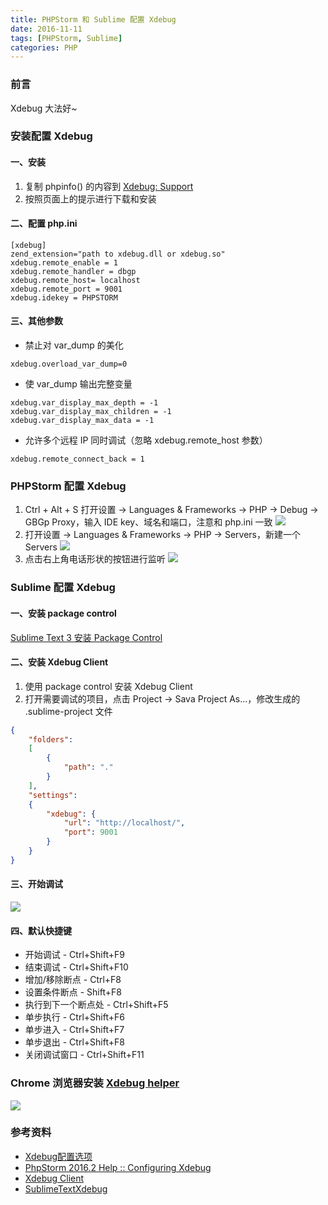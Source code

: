 ```yaml
---
title: PHPStorm 和 Sublime 配置 Xdebug
date: 2016-11-11
tags: [PHPStorm, Sublime] 
categories: PHP
---
```


### 前言
Xdebug 大法好~

### 安装配置 Xdebug
#### 一、安装
1. 复制 phpinfo() 的内容到 [Xdebug: Support](https://xdebug.org/wizard.php)
2. 按照页面上的提示进行下载和安装

#### 二、配置 php.ini
```shell
[xdebug]
zend_extension="path to xdebug.dll or xdebug.so"
xdebug.remote_enable = 1
xdebug.remote_handler = dbgp
xdebug.remote_host= localhost
xdebug.remote_port = 9001
xdebug.idekey = PHPSTORM
```

#### 三、其他参数
* 禁止对 var_dump 的美化
```shell
xdebug.overload_var_dump=0
```
* 使 var_dump 输出完整变量
```shell
xdebug.var_display_max_depth = -1 
xdebug.var_display_max_children = -1
xdebug.var_display_max_data = -1
```
* 允许多个远程 IP 同时调试（忽略 xdebug.remote_host 参数）
```shell
xdebug.remote_connect_back = 1
```

### PHPStorm 配置 Xdebug
1. Ctrl + Alt + S 打开设置 -> Languages & Frameworks -> PHP -> Debug -> GBGp Proxy，输入 IDE key、域名和端口，注意和 php.ini 一致
![](/img/xdebug-in-phpstorm/xdebug_phpstorm_dbgp.png)
2. 打开设置 -> Languages & Frameworks -> PHP -> Servers，新建一个 Servers
![](/img/xdebug-in-phpstorm/xdebug_phpstorm_servers.png)
3. 点击右上角电话形状的按钮进行监听
![](/img/xdebug-in-phpstorm/xdebug_begin.png)
### Sublime 配置 Xdebug
#### 一、安装 package control
[Sublime Text 3 安装 Package Control](http://jingyan.baidu.com/article/925f8cb817fd49c0dce05653.html)
#### 二、安装 Xdebug Client
1. 使用 package control 安装 Xdebug Client
2. 打开需要调试的项目，点击 Project -> Sava Project As...，修改生成的 .sublime-project 文件
```json
{
    "folders":
    [
        {
            "path": "."
        }
    ],
    "settings":
    {
        "xdebug": {
            "url": "http://localhost/",
            "port": 9001
        }
    }
}
```
#### 三、开始调试
![](/img/xdebug-in-phpstorm/sublime_start_xdebug.png)
#### 四、默认快捷键
* 开始调试 - Ctrl+Shift+F9
* 结束调试 - Ctrl+Shift+F10
* 增加/移除断点 - Ctrl+F8
* 设置条件断点 - Shift+F8
* 执行到下一个断点处 - Ctrl+Shift+F5
* 单步执行 - Ctrl+Shift+F6
* 单步进入 - Ctrl+Shift+F7
* 单步退出 - Ctrl+Shift+F8
* 关闭调试窗口 - Ctrl+Shift+F11
### Chrome 浏览器安装 [Xdebug helper](https://chrome.google.com/webstore/detail/xdebug-helper/eadndfjplgieldjbigjakmdgkmoaaaoc)
![](/img/xdebug-in-phpstorm/xdebug_helper.png)
### 参考资料
* [Xdebug配置选项](http://www.xingfeilong.cn/article/2013-08-28/86.shtml)
* [PhpStorm 2016.2 Help :: Configuring Xdebug](https://www.jetbrains.com/help/phpstorm/2016.2/configuring-xdebug.html)
* [Xdebug Client](https://packagecontrol.io/packages/Xdebug%20Client)
* [SublimeTextXdebug](https://github.com/martomo/SublimeTextXdebug)
